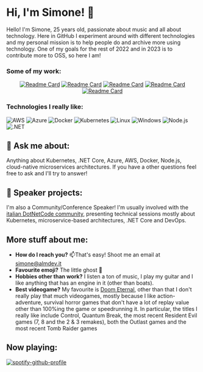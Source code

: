 # Hi, I'm Simone! 👋

Hello! I'm Simone, 25 years old, passionate about music and all about technology.
Here in GitHub I experiment around with different technologies and my personal mission is to help people do and archive more using technology.
One of my goals for the rest of 2022 and in 2023 is to contribute more to OSS, so here I am!

### Some of my work:

<div align="center">
  
[![Readme Card](https://github-readme-stats.vercel.app/api/pin/?username=nataz77&repo=cs-py)](https://github.com/nataz77/cs-py) [![Readme Card](https://github-readme-stats.vercel.app/api/pin/?username=nataz77&repo=pgbackupd)](https://github.com/nataz77/pgbackupd) [![Readme Card](https://github-readme-stats.vercel.app/api/pin/?username=nataz77&repo=awesome-k8s)](https://github.com/nataz77/awesome-k8s)  [![Readme Card](https://github-readme-stats.vercel.app/api/pin/?username=nataz77&repo=shext)](https://github.com/nataz77/shext) 
  [![Readme Card](https://github-readme-stats.vercel.app/api/pin/?username=nataz77&repo=route)](https://github.com/nataz77/route) 
  
</div>

### Technologies I really like:

![AWS](https://img.shields.io/badge/Amazon_AWS-232F3E?style=for-the-badge&logo=amazon-aws&logoColor=white)
![Azure](https://img.shields.io/badge/Microsoft_Azure-0089D6?style=for-the-badge&logo=microsoft-azure&logoColor=white)
![Docker](https://img.shields.io/badge/-Docker-000?&logo=Docker)
![Kubernetes](https://img.shields.io/badge/-Kubernetes-000?&logo=Kubernetes)
![Linux](https://img.shields.io/badge/-Linux-000?&logo=Linux)
![Windows](https://img.shields.io/badge/Windows-0078D6?style=for-the-badge&logo=windows&logoColor=white)
![Node.js](https://img.shields.io/badge/-Node.js-000?&logo=node.js)
![.NET](https://img.shields.io/badge/.NET-5C2D91?style=for-the-badge&logo=.net&logoColor=white)

## 💬 Ask me about:
Anything about Kubernetes, .NET Core, Azure, AWS, Docker, Node.js, cloud-native microservices architectures. If you have a other questions feel free to ask and I'll try to answer!

## 🌆 Speaker projects:
I'm also a Community/Conference Speaker! I'm usually involved with the [italian DotNetCode community](https://www.linkedin.com/company/dotnetcode/about/), presenting technical sessions mostly about Kubernetes, microservice-based architectures, .NET Core and DevOps.

## More stuff about me:
- **How do I reach you?** 📫That's easy! Shoot me an email at [simone@almdev.it](mailto://simone@almdev.it)
- **Favourite emoji?** The little ghost 👻
- **Hobbies other than work?** I listen a ton of music, I play my guitar and I like anything that has an engine in it (other than boats).
- **Best videogame?** My favourite is [Doom Eternal](https://bethesda.net/en/game/doom), other than that I don't really play that much videogames, mostly because I like action-adventure, survival horror games that don't have a lot of replay value other than 100%ing the game or speedrunning it. In particular, the titles I really like include Control, Quantum Break, the most recent Resident Evil games (7, 8 and the 2 & 3 remakes), both the Outlast games and the most recent Tomb Raider games

## Now playing:
[![spotify-github-profile](https://spotify-github-profile.vercel.app/api/view?uid=1190706498&cover_image=true&theme=default)](https://spotify-github-profile.vercel.app/api/view?uid=1190706498&redirect=true)
